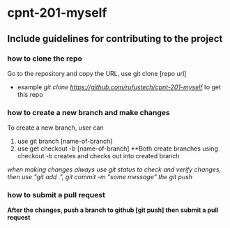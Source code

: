 # cpnt-201-myself

## Include guidelines for contributing to the project

### how to clone the repo
Go to the repository and copy the URL, use git clone [repo url] 
- example _git clone https://github.com/rufustech/cpnt-201-myself_ to get this repo


### how to create a new branch and make changes
To create a new branch, user can
1. use git branch [name-of-branch]
2. use get checkout -b [name-of-branch]
**Both create branches using checkout -b creates and checks out into created branch

_when making changes always use git status to check and verify changes, then use "git add .", git commit -m "some message" the git push_



### how to submit a pull request

**After the changes, push a branch to github [git push] then submit a pull request**
